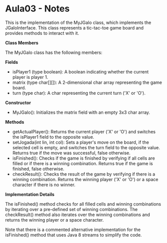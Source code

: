 # Aula03 - Notes

This is the implementation of the MyJGalo class, which implements the JGaloInterface. This class represents a tic-tac-toe game board and provides methods to interact with it.

**Class Members**

The MyJGalo class has the following members:

**Fields**

- isPlayer1 (type boolean): A boolean indicating whether the current player is player 1.
- matrix (type char[][]): A 2-dimensional char array representing the game board.
- turn (type char): A char representing the current turn ('X' or 'O').

**Constructor**

- MyJGalo(): Initializes the matrix field with an empty 3x3 char array.

**Methods**

- getActualPlayer(): Returns the current player ('X' or 'O') and switches the isPlayer1 field to the opposite value.
- setJogada(int lin, int col): Sets a player's move on the board, if the selected cell is empty, and switches the turn field to the opposite value. Returns true if the move was successful, false otherwise.
- isFinished(): Checks if the game is finished by verifying if all cells are filled or if there is a winning combination. Returns true if the game is finished, false otherwise.
- checkResult(): Checks the result of the game by verifying if there is a winning combination. Returns the winning player ('X' or 'O') or a space character if there is no winner.

**Implementation Details**

The isFinished() method checks for all filled cells and winning combinations by iterating over a pre-defined set of winning combinations. The checkResult() method also iterates over the winning combinations and returns the winning player or a space character.

Note that there is a commented alternative implementation for the isFinished() method that uses Java 8 streams to simplify the code.
